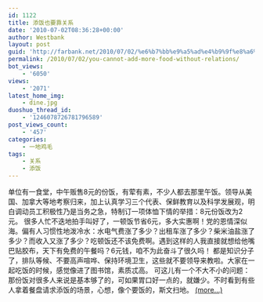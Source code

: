 ```yaml
---
id: 1122
title: 添饭也要靠关系
date: '2010-07-02T08:36:28+00:00'
author: Westbank
layout: post
guid: 'http://farbank.net/2010/07/02/%e6%b7%bb%e9%a5%ad%e4%b9%9f%e8%a6%81%e9%9d%a0%e5%85%b3%e7%b3%bb/'
permalink: /2010/07/02/you-cannot-add-more-food-without-relations/
bot_views:
    - '6050'
views:
    - '2071'
latest_home_img:
    - dine.jpg
duoshuo_thread_id:
    - '1246078726781796589'
post_views_count:
    - '457'
categories:
    - 一地鸡毛
tags:
    - 关系
    - 添饭
---
```


单位有一食堂，中午贩售8元的份饭，有荤有素，不少人都去那里午饭。领导从美国、加拿大等地考察归来，加上认真学习三个代表、保鲜教育以及科学发展观，明白调动员工积极性乃是当务之急，特制订一项体恤下情的举措：8元份饭改为2元。 很多人忙不迭地拍手叫好了，一顿饭节省6元，多大实惠啊！党的恩情深似海。偏有人习惯性地泼冷水：水电气费涨了多少？出租车涨了多少？柴米油盐涨了多少？而收入又涨了多少？吃顿饭还不该免费啊。遇到这样的人我直接就想给他嘴巴贴胶布，天下有免费的午餐吗？6元钱，咱不为此奋斗了很久吗！ 都是知识分子了，排队等候、不要高声喧哗、保持环境卫生，这些就不要领导来教啦。大家在一起吃饭的时候，感觉像进了图书馆，素质忒高。 可这儿有一个不大不小的问题：那份饭对很多人来说是基本够了的，可如果胃口好一点的，就嫌少。不时看到有些人拿着餐盘请求添饭的场景，心想，像个要饭的，斯文扫地。 [<span aria-label="Continue reading 添饭也要靠关系">(more…)</span>](http://farbank.net/2010/07/02/you-cannot-add-more-food-without-relations/#more-1122)